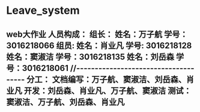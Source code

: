 # Leave_system
web大作业
人员构成：
组长：
姓名：万子航  学号：3016218066 
组员:
姓名：肖业凡  学号: 3016218128
姓名：窦淑洁  学号：3016218135
姓名：刘岳森  学号：3016218061
//-------------------------------------
分工：
文档编写：万子航、窦淑洁、刘岳森、肖业凡
开发：刘岳森、肖业凡、万子航、窦淑洁
测试：窦淑洁、万子航、刘岳森、肖业凡
---------------------------------------------------------
